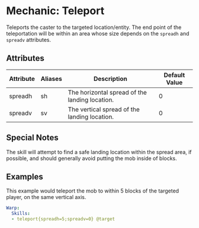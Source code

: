 Mechanic: Teleport
==================

Teleports the caster to the targeted location/entity. The end point of the teleportation will be within an area whose size depends on the `spreadh` and `spreadv` attributes.

Attributes
----------

| Attribute | Aliases | Description                                    | Default Value |
|-----------|---------|------------------------------------------------|---------------|
| spreadh   | sh      | The horizontal spread of the landing location. | 0             |
| spreadv   | sv      | The vertical spread of the landing location.   | 0             |

  

Special Notes
-------------

The skill will attempt to find a safe landing location within the spread
area, if possible, and should generally avoid putting the mob inside of
blocks.

Examples
--------

This example would teleport the mob to within 5 blocks of the targeted
player, on the same vertical axis.

```yaml
Warp:
  Skills:
  - teleport{spreadh=5;spreadv=0} @target
```
